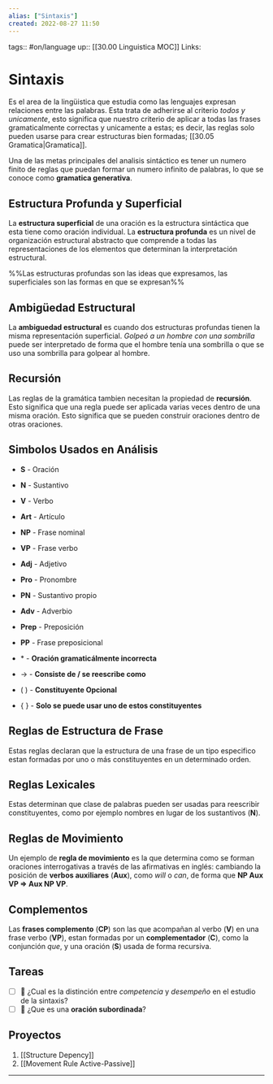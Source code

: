 ```yaml
---
alias: ["Sintaxis"]
created: 2022-08-27 11:50
---
```

tags:: #on/language
up:: [[30.00 Linguistica MOC]]
Links: 
# Sintaxis
Es el area de la lingüistica que estudia como las lenguajes expresan relaciones entre las palabras. Esta trata de adherirse al criterio *todos y unicamente*, esto significa que nuestro criterio de aplicar a todas las frases gramaticalmente correctas y unicamente a estas; es decir, las reglas solo pueden usarse para crear estructuras bien formadas; [[30.05 Gramatica|Gramatica]].

Una de las metas principales del analisis sintáctico es tener un numero finito de reglas que puedan formar un numero infinito de palabras, lo que se conoce como **gramatica generativa**.

## Estructura Profunda y Superficial
La **estructura superficial** de una oración es la estructura sintáctica que esta tiene como oración individual. La **estructura profunda** es un nivel de organización estructural abstracto que comprende a todas las representaciones de los elementos que determinan la interpretación estructural.

%%Las estructuras profundas son las ideas que expresamos, las superficiales son las formas en que se expresan%%

## Ambigüedad Estructural
La **ambiguedad estructural** es cuando dos estructuras profundas tienen la misma representación superficial. *Golpeó a un hombre con una sombrilla* puede ser interpretado de forma que el hombre tenía una sombrilla o que se uso una sombrilla para golpear al hombre.

## Recursión
Las reglas de la gramática tambien necesitan la propiedad de **recursión**. Esto significa que una regla puede ser aplicada varias veces dentro de una misma oración. Esto significa que se pueden construir oraciones dentro de otras oraciones.

## Simbolos Usados en Análisis
- **S** - Oración
- **N** - Sustantivo
- **V** - Verbo
- **Art** - Artículo
- **NP** - Frase nominal
- **VP** - Frase verbo
- **Adj** - Adjetivo
- **Pro** - Pronombre
- **PN** - Sustantivo propio
- **Adv** - Adverbio
- **Prep** - Preposición
- **PP** - Frase preposicional

- \*  - **Oración gramaticálmente incorrecta**
- $\rightarrow$ - **Consiste de / se reescribe como**
- ( ) - **Constituyente Opcional**
- { } - **Solo se puede usar uno de estos constituyentes**

## Reglas de Estructura de Frase
Estas reglas declaran que la estructura de una frase de un tipo especifico estan formadas por uno o más constituyentes en un determinado orden.

## Reglas Lexicales
Estas determinan que clase de palabras pueden ser usadas para reescribir constituyentes, como por ejemplo nombres en lugar de los sustantivos (**N**).

## Reglas de Movimiento
Un ejemplo de **regla de movimiento** es la que determina como se forman oraciones interrogativas a través de las afirmativas en inglés: cambiando la posición de **verbos auxiliares** (**Aux**), como *will* o *can*, de forma que **NP Aux VP $\Rightarrow$ Aux NP VP**.

## Complementos
Las **frases complemento** (**CP**) son las que acompañan al verbo (**V**) en una frase verbo (**VP**), estan formadas por un **complementador** (**C**), como la conjunción *que*, y una oración (**S**) usada de forma recursiva.

## Tareas
- [ ] 🔽 ¿Cual es la distinción entre *competencia* y *desempeño* en el estudio de la sintaxis?
- [ ] 🔽 ¿Que es una **oración subordinada**?

## Proyectos
1. [[Structure Depency]]
2. [[Movement Rule Active-Passive]]

___
